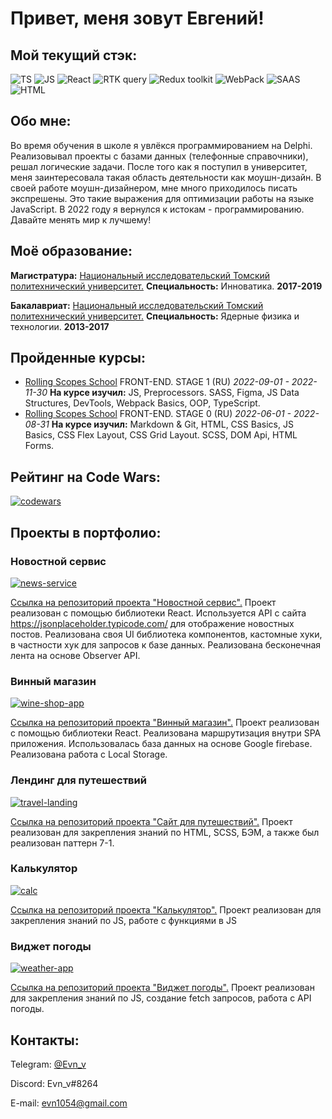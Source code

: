 # Привет, меня зовут Евгений!

## Мой текущий стэк:

![TS](https://shields.io/badge/TypeScript-3178C6?logo=TypeScript&logoColor=FFF&style=flat-square)
![JS](https://img.shields.io/badge/JavaScript-252526?logo=javascript)
![React](https://img.shields.io/badge/React-252526?logo=React)
![RTK query](https://img.shields.io/badge/rtk%20query-rtk%20query-green)
![Redux toolkit](https://img.shields.io/badge/redux%20toolkit-redux%20toolkit-%23483285)
![WebPack](https://img.shields.io/badge/WebPack-252526?logo=WebPack)
![SAAS](https://img.shields.io/badge/SAAS-252526?logo=saas)
![HTML](https://img.shields.io/badge/HTML-252526?logo=HTML)

<!-- ![TypeScript](https://img.shields.io/badge/TypeScript-252526?logo=TypeScript) -->
<!-- ![Redux](https://img.shields.io/badge/Redux-252526?logo=Redux) -->

## Обо мне:

Во время обучения в школе я увлёкся программированием на Delphi. Реализовывал проекты с базами данных (телефонные справочники), решал логические задачи. После того как я поступил в университет, меня заинтересовала такая область деятельности как моушн-дизайн. В своей работе моушн-дизайнером, мне много приходилось писать экспрешены. Это такие выражения для оптимизации работы на языке JavaScript. В 2022 году я вернулся к истокам - программированию. Давайте менять мир к лучшему!

## Моё образование:

**Магистратура:** [Национальный исследовательский Томский политехнический университет.](https://tpu.ru/) **Специальность:** Инноватика. **2017-2019**

**Бакалавриат:** [Национальный исследовательский Томский политехнический университет.](https://tpu.ru/) **Специальность:** Ядерные физика и технологии. **2013-2017**

## Пройденные курсы:

- [Rolling Scopes School](https://rs.school/) FRONT-END. STAGE 1 (RU) _2022-09-01 - 2022-11-30_ **На курсе изучил:** JS, Preprocessors. SASS, Figma, JS Data Structures, DevTools, Webpack Basics, OOP, TypeScript.
- [Rolling Scopes School](https://rs.school/) FRONT-END. STAGE 0 (RU) _2022-06-01 - 2022-08-31_ **На курсе изучил:** Markdown & Git, HTML, CSS Basics, JS Basics, CSS Flex Layout, CSS Grid Layout. SCSS, DOM Api, HTML Forms.

## Рейтинг на Code Wars:

[![codewars](https://www.codewars.com/users/evn1054/badges/small)](https://www.codewars.com/users/evn1054)

## Проекты в портфолио:

### Новостной сервис

[![news-service](https://github.com/evn1054/news/blob/news-dev/src/Screenshot.jpg)](https://evn1054.github.io/news/)

[Ссылка на репозиторий проекта "Новостной сервис".](https://github.com/evn1054/news) Проект реализован с помощью библиотеки React. Используется API с сайта https://jsonplaceholder.typicode.com/ для отображение новостных постов. Реализована своя UI библиотека компонентов, кастомные хуки, в частности хук для запросов к базе данных. Реализована бесконечная лента на основе Observer API.

### Винный магазин

[![wine-shop-app](https://github.com/evn1054/evn1054/blob/main/images/wine-shop-app.jpg)](#)

[Ссылка на репозиторий проекта "Винный магазин".](https://github.com/evn1054/wine-shop) Проект реализован с помощью библиотеки React. Реализована маршрутизация внутри SPA приложения. Использовалась база данных на основе Google firebase. Реализована работа с Local Storage.

### Лендинг для путешествий

[![travel-landing](https://github.com/evn1054/evn1054/blob/main/images/travel-website.jpg)](https://evn1054.github.io/travel-website-landing)

[Ссылка на репозиторий проекта "Сайт для путешествий".](https://github.com/evn1054/travel-website-landing) Проект реализован для закрепления знаний по HTML, SCSS, БЭМ, а также был реализован паттерн 7-1.

### Калькулятор

[![calc](https://github.com/evn1054/evn1054/blob/main/images/calc-app.jpg)](https://evn1054.github.io/Calc/index.html)

[Ссылка на репозиторий проекта "Калькулятор".](https://github.com/evn1054/Calc) Проект реализован для закрепления знаний по JS, работе с функциями в JS

### Виджет погоды

[![weather-app](https://github.com/evn1054/evn1054/blob/main/images/weather-app.jpg)](https://evn1054.github.io/WeatherFCC/2022_04_22_Weather_prj/index.html)

[Ссылка на репозиторий проекта "Виджет погоды".](https://github.com/evn1054/WeatherFCC/tree/main/2022_04_22_Weather_prj) Проект реализован для закрепления знаний по JS, создание fetch запросов, работа с API погоды.

## Контакты:

Telegram: [@Evn_v](https://t.me/Evn_v)

Discord: Evn_v#8264

E-mail: evn1054@gmail.com
